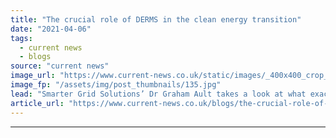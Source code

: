 ```yaml
---
title: "The crucial role of DERMS in the clean energy transition"
date: "2021-04-06"
tags: 
  - current news
  - blogs
source: "current news"
image_url: "https://www.current-news.co.uk/static/images/_400x400_crop_center-center/DERMS-system-operation-credit-SGS.jpg"
image_fp: "/assets/img/post_thumbnails/135.jpg"
lead: "Smarter Grid Solutions’ Dr Graham Ault takes a look at what exactly DERMS is, and how they could help make the energy transition smoother and more cost effective."
article_url: "https://www.current-news.co.uk/blogs/the-crucial-role-of-derms-in-the-clean-energy-transition?utm_source=rss-feeds&utm_medium=rss&utm_campaign=rss"
---
```


---
